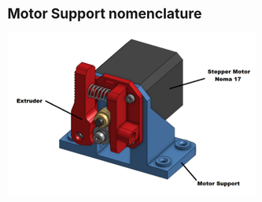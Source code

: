 # Motor Support nomenclature
![motor support nomenclature](../../../Images/IMG_CAD/Motor_Support.png)
